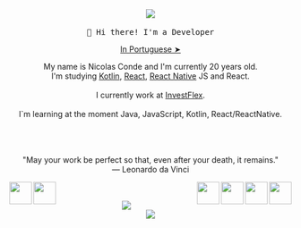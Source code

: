 <div align="center">
<img src="https://i.pinimg.com/originals/9f/b1/25/9fb125f1fedc8cc62ab5b20699ebd87d.gif" align="center">
<br>
<br>
<samp>
👋 Hi there! I'm a Developer
</samp>
</div>

<p align="center"><a href="./README.pt-br.md">In Portuguese ➤</a></p></p>

<p align="center" style="text-align: center;">
My name is Nicolas Conde and I'm currently 20 years old.<br> I'm studying <a href="">Kotlin</a>, <a href="">React</a>, <a href="">React Native</a>
JS and React.
<br>
<br>
I currently work at <a href="https://investflex.com.br/">InvestFlex</a>.
<br>
<br>
I`m learning at the moment Java, JavaScript, Kotlin, React/ReactNative.
<br>
<br>
<br>
<br>

<p align="center">
"May your work be perfect so that, even after your death, it remains."
<br>
― Leonardo da Vinci
</p>

<div>
<a href="https://www.linkedin.com/in/nicolas-conde/" ><img src="https://img.icons8.com/nolan/128/linkedin-circled.png" width="40" align="left"><a href="https://api.whatsapp.com/send?phone=5511984041727" ><img src="https://img.icons8.com/nolan/128/whatsapp.png" width="40" align="left"></a><a><img src="https://img.icons8.com/nolan/128/java-coffee-cup-logo.png" width="40" align="right"></a><a><img src="https://img.icons8.com/color/144/000000/kotlin.png" width="40" align="right"></a><a><img src="https://img.icons8.com/nolan/64/react-native.png" width="40" align="right"></a><a><img src="https://img.icons8.com/nolan/96/javascript.png" width="40" align="right"></a>
</div>
<br>
<br>

<div align="center">
<img src="https://github-readme-stats.vercel.app/api/top-langs/?username=nicolasconde&layout=compact&theme=radical">
</div>
<div align="center">
<img src="https://github-readme-stats.vercel.app/api?username=nicolasconde&show_icons=true&theme=radical"/>
</div>
